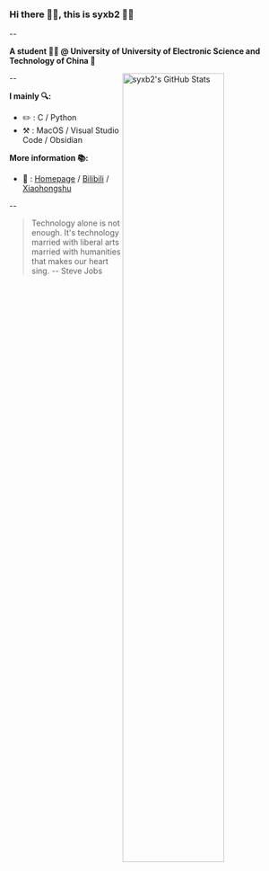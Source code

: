 ### Hi there 👋🏻, this is syxb2 🙋🏻

--

**A student 🧑🏻 @ University of University of Electronic Science and Technology of China 🏫**

<img
  src="https://github-readme-stats.vercel.app/api?username=syxb2&show_icons=true&theme=tokyonight"
  title="syxb2&#039;s GitHub Stats"
  align="right"
  width="60%"
/>

--

**I mainly 🔍:**

* ✏️ : C / Python
* ⚒️ : MacOS / Visual Studio Code / Obsidian

**More information 📚:**

* 🔗 : [Homepage](https://syxb2.github.io) / [Bilibili](https://space.bilibili.com/24550465) / [Xiaohongshu](https://www.xiaohongshu.com/user/profile/63caa3bd0000000026006cf2)

--

> Technology alone is not enough. It's technology married with liberal arts married with humanities that makes our heart sing. -- Steve Jobs

<!--
[![Top Langs](https://github-readme-stats.vercel.app/api/top-langs/?username=syxb2&layout=compact&theme=tokyonight)](https://github.com/anuraghazra/github-readme-stats)
-->

<!--
**syxb2/syxb2** is a ✨ _special_ ✨ repository because its `README.md` (this file) appears on your GitHub profile.

Here are some ideas to get you started:

- 🔭 I’m currently working on ...
- 🌱 I’m currently learning ...
- 👯 I’m looking to collaborate on ...
- 🤔 I’m looking for help with ...
- 💬 Ask me about ...
- 📫 How to reach me: ...
- 😄 Pronouns: ...
- ⚡ Fun fact: ...
-->
